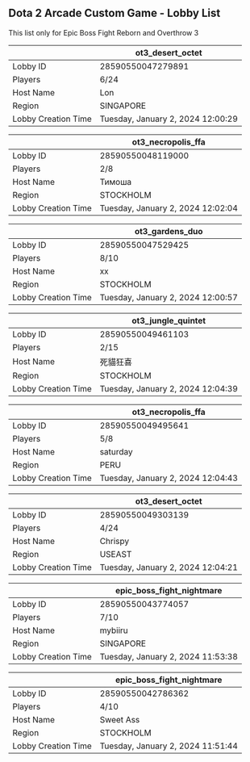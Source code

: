 ## Dota 2 Arcade Custom Game - Lobby List

This list only for Epic Boss Fight Reborn and Overthrow 3

|  | ot3_desert_octet |
| ------ | ------ |
| Lobby ID | 28590550047279891 |
| Players | 6/24 |
| Host Name | Lon |
| Region | SINGAPORE |
| Lobby Creation Time | Tuesday, January 2, 2024 12:00:29 |


|  | ot3_necropolis_ffa |
| ------ | ------ |
| Lobby ID | 28590550048119000 |
| Players | 2/8 |
| Host Name | Тимоша |
| Region | STOCKHOLM |
| Lobby Creation Time | Tuesday, January 2, 2024 12:02:04 |


|  | ot3_gardens_duo |
| ------ | ------ |
| Lobby ID | 28590550047529425 |
| Players | 8/10 |
| Host Name | xx |
| Region | STOCKHOLM |
| Lobby Creation Time | Tuesday, January 2, 2024 12:00:57 |


|  | ot3_jungle_quintet |
| ------ | ------ |
| Lobby ID | 28590550049461103 |
| Players | 2/15 |
| Host Name | 死貓狂喜 |
| Region | STOCKHOLM |
| Lobby Creation Time | Tuesday, January 2, 2024 12:04:39 |


|  | ot3_necropolis_ffa |
| ------ | ------ |
| Lobby ID | 28590550049495641 |
| Players | 5/8 |
| Host Name | saturday |
| Region | PERU |
| Lobby Creation Time | Tuesday, January 2, 2024 12:04:43 |


|  | ot3_desert_octet |
| ------ | ------ |
| Lobby ID | 28590550049303139 |
| Players | 4/24 |
| Host Name | Chrispy |
| Region | USEAST |
| Lobby Creation Time | Tuesday, January 2, 2024 12:04:21 |


|  | epic_boss_fight_nightmare |
| ------ | ------ |
| Lobby ID | 28590550043774057 |
| Players | 7/10 |
| Host Name | mybiiru |
| Region | SINGAPORE |
| Lobby Creation Time | Tuesday, January 2, 2024 11:53:38 |


|  | epic_boss_fight_nightmare |
| ------ | ------ |
| Lobby ID | 28590550042786362 |
| Players | 4/10 |
| Host Name | Sweet Ass |
| Region | STOCKHOLM |
| Lobby Creation Time | Tuesday, January 2, 2024 11:51:44 |


